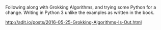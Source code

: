 Following along with Grokking Algorithms, and trying some Python for a change. Writing in Python 3 unlike the examples as written in the book.

http://adit.io/posts/2016-05-25-Grokking-Algorithms-Is-Out.html
